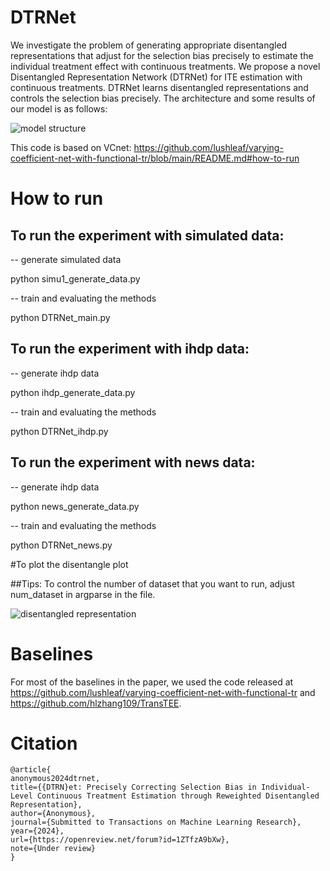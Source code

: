 # DTRNet
We investigate the problem of generating appropriate disentangled representations that adjust for the selection bias precisely to estimate the individual treatment effect with continuous treatments. We propose a novel Disentangled Representation Network (DTRNet) for ITE estimation with continuous treatments. DTRNet learns disentangled representations and controls the selection bias precisely. The architecture and some results of our model is as follows:
 
![model structure](./model_structure_2.png)




This code is based on VCnet: https://github.com/lushleaf/varying-coefficient-net-with-functional-tr/blob/main/README.md#how-to-run

# How to run

## To run the experiment with simulated data:

-- generate simulated data

python simu1_generate_data.py

-- train and evaluating the methods


python DTRNet_main.py


## To run the experiment with ihdp data:
-- generate ihdp data

python ihdp_generate_data.py

-- train and evaluating the methods

python DTRNet_ihdp.py

## To run the experiment with news data:
-- generate ihdp data

python news_generate_data.py

-- train and evaluating the methods

python DTRNet_news.py

#To plot the disentangle plot 

##Tips:
To control the number of dataset that you want to run, adjust num_dataset in argparse in the file.

![disentangled representation](./blue_tsne.png)

# Baselines

For most of the baselines in the paper, we used the code released at https://github.com/lushleaf/varying-coefficient-net-with-functional-tr and https://github.com/hlzhang109/TransTEE.



# Citation

    @article{
    anonymous2024dtrnet,
    title={{DTRN}et: Precisely Correcting Selection Bias in Individual-Level Continuous Treatment Estimation through Reweighted Disentangled Representation},
    author={Anonymous},
    journal={Submitted to Transactions on Machine Learning Research},
    year={2024},
    url={https://openreview.net/forum?id=1ZTfzA9bXw},
    note={Under review}
    }
